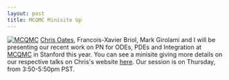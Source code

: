 ```yaml
---
layout: post
title: MCQMC Minisite Up
---
```


[![MCQMC]({{site.baseurl}}/images/MCQMC.png)](http://mcqmc2016.stanford.edu/)
[Chris Oates](http://oates.work/), Francois-Xavier Briol, Mark Girolami and I will be presenting our recent work on PN for ODEs, PDEs and Integration at [MCQMC](http://mcqmc2016.stanford.edu/) in Stanford this year. You can see a minisite giving more details on our respective talks on Chris's website [here](http://oates.work/mcqmc). Our session is on Thursday, from 3:50-5:50pm PST. 